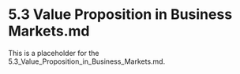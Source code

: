 # 5.3 Value Proposition in Business Markets.md

This is a placeholder for the 5.3_Value_Proposition_in_Business_Markets.md.